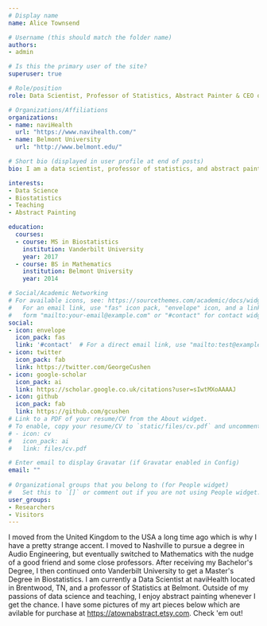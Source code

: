 ```yaml
---
# Display name
name: Alice Townsend

# Username (this should match the folder name)
authors:
- admin

# Is this the primary user of the site?
superuser: true

# Role/position
role: Data Scientist, Professor of Statistics, Abstract Painter & CEO of Kogu

# Organizations/Affiliations
organizations:
- name: naviHealth
  url: "https://www.navihealth.com/"
- name: Belmont University
  url: "http://www.belmont.edu/"

# Short bio (displayed in user profile at end of posts)
bio: I am a data scientist, professor of statistics, and abstract painter.

interests:
- Data Science
- Biostatistics
- Teaching
- Abstract Painting

education:
  courses:
  - course: MS in Biostatistics
    institution: Vanderbilt University
    year: 2017
  - course: BS in Mathematics
    institution: Belmont University
    year: 2014

# Social/Academic Networking
# For available icons, see: https://sourcethemes.com/academic/docs/widgets/#icons
#   For an email link, use "fas" icon pack, "envelope" icon, and a link in the
#   form "mailto:your-email@example.com" or "#contact" for contact widget.
social:
- icon: envelope
  icon_pack: fas
  link: '#contact'  # For a direct email link, use "mailto:test@example.org".
- icon: twitter
  icon_pack: fab
  link: https://twitter.com/GeorgeCushen
- icon: google-scholar
  icon_pack: ai
  link: https://scholar.google.co.uk/citations?user=sIwtMXoAAAAJ
- icon: github
  icon_pack: fab
  link: https://github.com/gcushen
# Link to a PDF of your resume/CV from the About widget.
# To enable, copy your resume/CV to `static/files/cv.pdf` and uncomment the lines below.  
# - icon: cv
#   icon_pack: ai
#   link: files/cv.pdf

# Enter email to display Gravatar (if Gravatar enabled in Config)
email: ""
  
# Organizational groups that you belong to (for People widget)
#   Set this to `[]` or comment out if you are not using People widget.  
user_groups:
- Researchers
- Visitors
---
```


I moved from the United Kingdom to the USA a long time ago which is why I have a pretty strange accent. I moved to Nashville to pursue a degree in Audio Engineering, but eventually switched to Mathematics with the nudge of a good friend and some close professors. After receiving my Bachelor's Degree, I then continued onto Vanderbilt University to get a Master's Degree in Biostatistics. I am currently a Data Scientist at naviHealth located in Brentwood, TN, and a professor of Statistics at Belmont. Outside of my passions of data science and teaching, I enjoy abstract painting whenever I get the chance. I have some pictures of my art pieces below which are avilable for purchase at https://atownabstract.etsy.com. Check 'em out!
